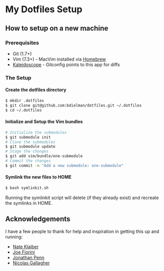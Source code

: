 # My Dotfiles Setup

## How to setup on a new machine

### Prerequisites

* Git (1.7+)
* Vim (7.3+) - MacVim installed via [Homebrew](http://mxcl.github.com/homebrew/)
* [Kaleidoscope](http://www.kaleidoscopeapp.com/) - Gitconfig points to this app for diffs

### The Setup

#### Create the dotfiles directory

```bash
$ mkdir .dotfiles
$ git clone git@github.com:bdielman/dotfiles.git ~/.dotfiles
$ cd ~/.dotfiles
```

#### Initialize and Setup the Vim bundles

```bash
# Initialize the submodules
$ git submodule init
# Clone the submodules
$ git submodule update
# Stage the changes
$ git add vim/bundle/one-submodule
# Commit the changes
$ git commit -m "Add a new submodule: one-submodule"
```

#### Symlink the new files to HOME

```bash
$ bash symlinkit.sh
```

Running the symlinkit script will delete (if they already exist) and recreate the symlinks in HOME.

## Acknowledgements

I have a few people to thank for help and inspiration in getting this up and running:

* [Nate Klaiber](https://github.com/nateklaiber)
* [Joe Fiorini](https://github.com/joefiorini)
* [Jonathan Penn](https://github.com/jonathanpenn)
* [Nicolas Gallagher](https://github.com/necolas)
